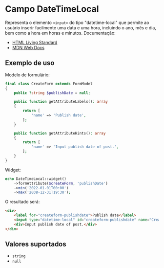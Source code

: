 # Campo DateTimeLocal

Representa o elemento `<input>` do tipo "datetime-local" que permite ao usuário inserir facilmente uma data e uma hora, incluindo
o ano, mês e dia, bem como a hora em horas e minutos. Documentação:

- [HTML Living Standard](https://html.spec.whatwg.org/multipage/input.html#local-date-and-time-state-(type=datetime-local))
- [MDN Web Docs](https://developer.mozilla.org/docs/Web/HTML/Element/input/datetime-local)

## Exemplo de uso

Modelo de formulário:

```php
final class CreateForm extends FormModel
{
    public ?string $publishDate = null;

    public function getAttributeLabels(): array
    {
        return [
            'name' => 'Publish date',
        ];
    }

    public function getAttributeHints(): array
    {
        return [
            'name' => 'Input publish date of post.',
        ];
    }
}
```

Widget:

```php
echo DateTimeLocal::widget()
    ->formAttribute($createForm, 'publishDate')
    ->min('2022-01-01T00:00')
    ->max('2038-12-31T19:30');
```

O resultado será:

```html
<div>
    <label for="createform-publishdate">Publish date</label>
    <input type="datetime-local" id="createform-publishdate" name="CreateForm[publishDate]" min="2022-01-01T00:00" max="2038-12-31T19:30">
    <div>Input publish date of post.</div>
</div>
```

## Valores suportados

- `string`
- `null`